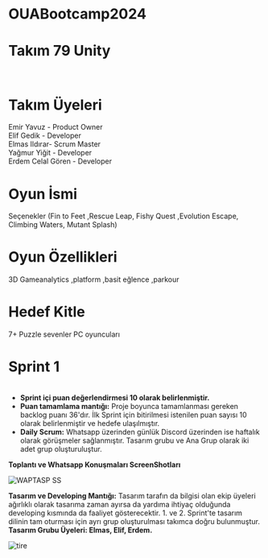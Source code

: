 # OUABootcamp2024
<h1>Takım 79 Unity<br></br></h1>
<h1>Takım Üyeleri</h1>
Emir Yavuz - Product Owner<br>
Elif Gedik - Developer<br>
Elmas Ildırar- Scrum Master<br>
Yağmur Yiğit - Developer<br>
Erdem Celal Gören - Developer<br>
<h1>Oyun İsmi</h1>
Seçenekler
(Fin to Feet ,Rescue Leap, Fishy Quest ,Evolution Escape, Climbing Waters, Mutant Splash)
<h1>Oyun Özellikleri</h1>
3D
Gameanalytics ,platform ,basit eğlence ,parkour
<h1>Hedef Kitle</h1>
7+
Puzzle sevenler
PC oyuncuları

<h1>Sprint 1</h1>
<ul>
<br><li><b>Sprint içi puan değerlendirmesi 10 olarak belirlenmiştir.</b><br></li>

<li><b>Puan tamamlama mantığı:</b> Proje boyunca tamamlanması gereken backlog puanı 36'dır. İlk Sprint için bitirilmesi istenilen puan sayısı 10 olarak belirlenmiştir ve hedefe ulaşılmıştır.<br></li>
<li><b>Daily Scrum:</b> Whatsapp üzerinden günlük Discord üzerinden ise haftalık olarak görüşmeler sağlanmıştır. Tasarım grubu ve Ana Grup olarak iki adet grup oluşturuluştur.<br></li>
</ul>

<b>Toplantı ve Whatsapp Konuşmaları ScreenShotları</b>

![WAPTASP SS](https://github.com/impalaelmas/OUABootcamp2024/assets/123330048/9b668225-7fa2-44ec-ba13-d206db355aa2)



<b>Tasarım ve Developing Mantığı:</b> Tasarım tarafın da bilgisi olan ekip üyeleri ağırlıklı olarak tasarıma zaman ayırsa da yardıma ihtiyaç olduğunda  developing kısmında da faaliyet gösterecektir. 1. ve 2. Sprint'te tasarım dilinin tam oturması için ayrı grup oluşturulması takımca doğru bulunmuştur.<br>
<b>Tasarım Grubu Üyeleri: Elmas, Elif, Erdem.</b> 

![tire](https://github.com/impalaelmas/OUABootcamp2024/assets/123330048/5b935e8d-f5ec-4cd2-aaf1-3ca323debd5a)




